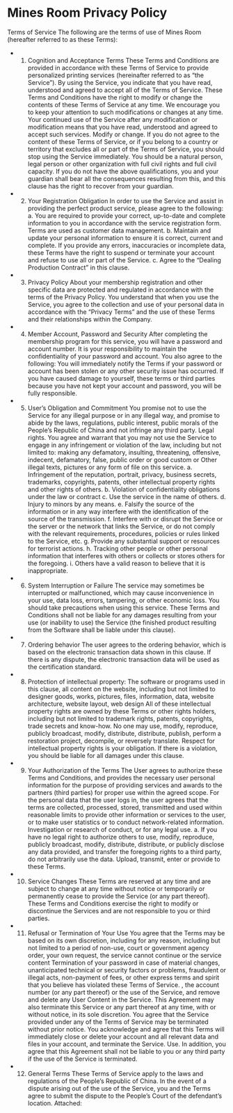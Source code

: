 # Mines Room Privacy Policy

Terms of Service The following are the terms of use of Mines Room  (hereafter referred to as these Terms):
* 1. Cognition and Acceptance Terms These Terms and Conditions are provided in accordance with these Terms of Service to provide personalized printing services (hereinafter referred to as “the Service”). By using the Service, you indicate that you have read, understood and agreed to accept all of the Terms of Service. These Terms and Conditions have the right to modify or change the contents of these Terms of Service at any time. We encourage you to keep your attention to such modifications or changes at any time. Your continued use of the Service after any modification or modification means that you have read, understood and agreed to accept such services. Modify or change. If you do not agree to the content of these Terms of Service, or if you belong to a country or territory that excludes all or part of the Terms of Service, you should stop using the Service immediately. You should be a natural person, legal person or other organization with full civil rights and full civil capacity. If you do not have the above qualifications, you and your guardian shall bear all the consequences resulting from this, and this clause has the right to recover from your guardian.
* 2. Your Registration Obligation In order to use the Service and assist in providing the perfect product service, please agree to the following: a. You are required to provide your correct, up-to-date and complete information to you in accordance with the service registration form. Terms are used as customer data management. b. Maintain and update your personal information to ensure it is correct, current and complete. If you provide any errors, inaccuracies or incomplete data, these Terms have the right to suspend or terminate your account and refuse to use all or part of the Service. c. Agree to the “Dealing Production Contract” in this clause.
* 3. Privacy Policy About your membership registration and other specific data are protected and regulated in accordance with the terms of the Privacy Policy. You understand that when you use the Service, you agree to the collection and use of your personal data in accordance with the “Privacy Terms” and the use of these Terms and their relationships within the Company.
* 4. Member Account, Password and Security After completing the membership program for this service, you will have a password and account number. It is your responsibility to maintain the confidentiality of your password and account. You also agree to the following: You will immediately notify the Terms if your password or account has been stolen or any other security issue has occurred. If you have caused damage to yourself, these terms or third parties because you have not kept your account and password, you will be fully responsible.
* 5. User’s Obligation and Commitment You promise not to use the Service for any illegal purpose or in any illegal way, and promise to abide by the laws, regulations, public interest, public morals of the People’s Republic of China and not infringe any third party. Legal rights. You agree and warrant that you may not use the Service to engage in any infringement or violation of the law, including but not limited to: making any defamatory, insulting, threatening, offensive, indecent, defamatory, false, public order or good custom or Other illegal texts, pictures or any form of file on this service. a. Infringement of the reputation, portrait, privacy, business secrets, trademarks, copyrights, patents, other intellectual property rights and other rights of others. b. Violation of confidentiality obligations under the law or contract c. Use the service in the name of others. d. Injury to minors by any means. e. Falsify the source of the information or in any way interfere with the identification of the source of the transmission. f. Interfere with or disrupt the Service or the server or the network that links the Service, or do not comply with the relevant requirements, procedures, policies or rules linked to the Service, etc. g. Provide any substantial support or resources for terrorist actions. h. Tracking other people or other personal information that interferes with others or collects or stores others for the foregoing. i. Others have a valid reason to believe that it is inappropriate.
* 6. System Interruption or Failure The service may sometimes be interrupted or malfunctioned, which may cause inconvenience in your use, data loss, errors, tampering, or other economic loss. You should take precautions when using this service. These Terms and Conditions shall not be liable for any damages resulting from your use (or inability to use) the Service (the finished product resulting from the Software shall be liable under this clause).
* 7. Ordering behavior The user agrees to the ordering behavior, which is based on the electronic transaction data shown in this clause. If there is any dispute, the electronic transaction data will be used as the certification standard.
* 8. Protection of intellectual property: The software or programs used in this clause, all content on the website, including but not limited to designer goods, works, pictures, files, information, data, website architecture, website layout, web design All of these intellectual property rights are owned by these Terms or other rights holders, including but not limited to trademark rights, patents, copyrights, trade secrets and know-how. No one may use, modify, reproduce, publicly broadcast, modify, distribute, distribute, publish, perform a restoration project, decompile, or reversely translate. Respect for intellectual property rights is your obligation. If there is a violation, you should be liable for all damages under this clause.
* 9. Your Authorization of the Terms The User agrees to authorize these Terms and Conditions, and provides the necessary user personal information for the purpose of providing services and awards to the partners (third parties) for proper use within the agreed scope. For the personal data that the user logs in, the user agrees that the terms are collected, processed, stored, transmitted and used within reasonable limits to provide other information or services to the user, or to make user statistics or to conduct network-related information. Investigation or research of conduct, or for any legal use. a. If you have no legal right to authorize others to use, modify, reproduce, publicly broadcast, modify, distribute, distribute, or publicly disclose any data provided, and transfer the foregoing rights to a third party, do not arbitrarily use the data. Upload, transmit, enter or provide to these Terms.
* 10. Service Changes These Terms are reserved at any time and are subject to change at any time without notice or temporarily or permanently cease to provide the Service (or any part thereof). These Terms and Conditions exercise the right to modify or discontinue the Services and are not responsible to you or third parties.
* 11. Refusal or Termination of Your Use You agree that the Terms may be based on its own discretion, including for any reason, including but not limited to a period of non-use, court or government agency order, your own request, the service cannot continue or the service content Termination of your password in case of material changes, unanticipated technical or security factors or problems, fraudulent or illegal acts, non-payment of fees, or other express terms and spirit that you believe has violated these Terms of Service. , the account number (or any part thereof) or the use of the Service, and remove and delete any User Content in the Service. This Agreement may also terminate this Service or any part thereof at any time, with or without notice, in its sole discretion. You agree that the Service provided under any of the Terms of Service may be terminated without prior notice. You acknowledge and agree that this Terms will immediately close or delete your account and all relevant data and files in your account, and terminate the Service. Use. In addition, you agree that this Agreement shall not be liable to you or any third party if the use of the Service is terminated.
* 12. General Terms These Terms of Service apply to the laws and regulations of the People’s Republic of China. In the event of a dispute arising out of the use of the Service, you and the Terms agree to submit the dispute to the People’s Court of the defendant’s location. Attached:

